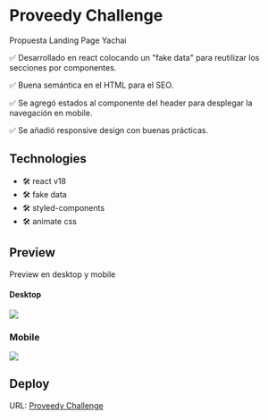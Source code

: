 # Proveedy Challenge

Propuesta Landing Page Yachai

✅ Desarrollado en react colocando un "fake data" para reutilizar los secciones por componentes.

✅ Buena semántica en el HTML para el SEO.

✅ Se agregó estados al componente del header para desplegar la navegación en mobile.

✅ Se añadió responsive design con buenas prácticas.

## Technologies

- 🛠️ react v18
- 🛠️ fake data
- 🛠️ styled-components
- 🛠️ animate css

## Preview

Preview en desktop y mobile

#### Desktop

![](https://res.cloudinary.com/rencasweb/image/upload/v1690962840/proveedy-challenge/DESKTOP_vk9ipi.jpg)

### Mobile

![](https://res.cloudinary.com/rencasweb/image/upload/v1690962959/proveedy-challenge/MOBILE_bg61eo.png)

## Deploy

URL: [Proveedy Challenge](https://proveedy-challenge-frontend-renzo-castilla.vercel.app/)
